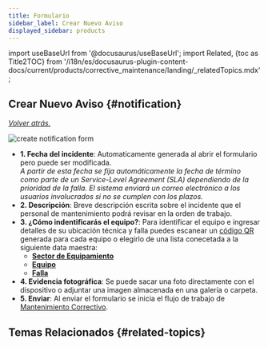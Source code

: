 ```yaml
---
title: Formulario
sidebar_label: Crear Nuevo Aviso
displayed_sidebar: products
---
```


import useBaseUrl from '@docusaurus/useBaseUrl'; 
import Related, {toc as Title2TOC} from '/i18n/es/docusaurus-plugin-content-docs/current/products/corrective_maintenance/landing/_relatedTopics.mdx'; 

## Crear Nuevo Aviso {#notification}

[_Volver atrás._](/docs/products/corrective_maintenance/actions/create_notification)

<div className="container">
<div className="row">
<div className="col col--6">

<div className="img_sizing_narrow">

![create notification form](/img/productos_es/products_form_notify_cm.png)

</div>
</div>

<div className="col col--6">

- **<span className="badge badge--danger">1.</span> Fecha del incidente**: Automaticamente generada al abrir el formulario pero puede ser modificada.  <br/>
_A partir de esta fecha se fija automáticamente la fecha de término como parte de un Service-Level Agreement (SLA) dependiendo de la prioridad de la falla. El sistema enviará un correo electrónico a los usuarios involucrados si no se cumplen con los plazos._
- **<span className="badge badge--danger">2.</span> Descripción**: Breve descripción escrita sobre el incidente que el personal de mantenimiento podrá revisar en la orden de trabajo.
- **<span className="badge badge--danger">3.</span> ¿Cómo indentificarás el equipo?**: Para identificar el equipo e ingresar detalles de su ubicación técnica y falla puedes escanear un [código QR](/docs/documentation/client/database#element-view) generada para cada equipo o elegirlo de una lista conecetada a la siguiente data maestra:
  - [**Sector de Equipamiento**](/docs/products/corrective_maintenance/master_data/equipment_sector)
  - [**Equipo**](/docs/products/corrective_maintenance/master_data/equipment)
  - [**Falla**](/docs/products/corrective_maintenance/master_data/failure_catalog)
- **<span className="badge badge--danger">4.</span> Evidencia fotográfica**: Se puede sacar una foto directamente con el dispositivo o adjuntar una imagen almacenada en una galería o carpeta.
- **<span className="badge badge--danger">5.</span> Enviar**: Al enviar el formulario se inicia el flujo de trabajo de [Mantenimiento Correctivo](/docs/products/corrective_maintenance/landing/overview).

</div>

</div>
</div>

## Temas Relacionados {#related-topics}
<Related/>